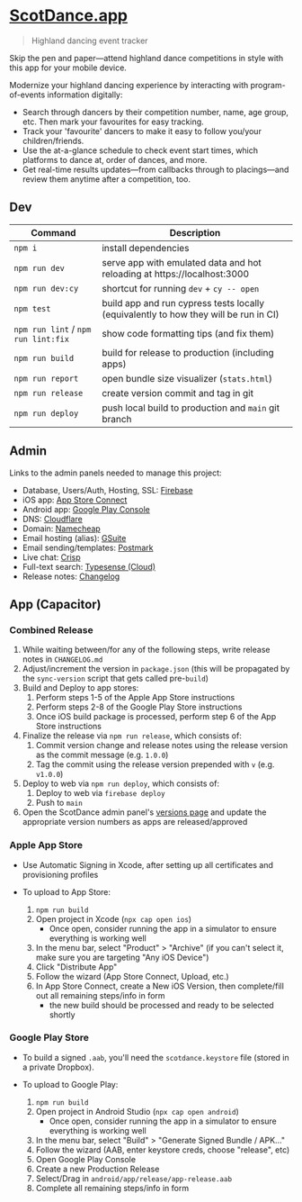 # [ScotDance.app](https://scotdance.app)

> Highland dancing event tracker

Skip the pen and paper—attend highland dance competitions in style with this app for your mobile device.

Modernize your highland dancing experience by interacting with program-of-events information digitally:
- Search through dancers by their competition number, name, age group, etc. Then mark your favourites for easy tracking.
- Track your 'favourite' dancers to make it easy to follow you/your children/friends.
- Use the at-a-glance schedule to check event start times, which platforms to dance at, order of dances, and more.
- Get real-time results updates—from callbacks through to placings—and review them anytime after a competition, too.

## Dev

Command | Description
--- | ---
`npm i` | install dependencies
`npm run dev` | serve app with emulated data and hot reloading at https://localhost:3000
`npm run dev:cy` | shortcut for running `dev` + `cy -- open`
`npm test` | build app and run cypress tests locally (equivalently to how they will be run in CI)
`npm run lint` / `npm run lint:fix` | show code formatting tips (and fix them)
`npm run build` | build for release to production (including apps)
`npm run report` | open bundle size visualizer (`stats.html`)
`npm run release` | create version commit and tag in git
`npm run deploy` | push local build to production and `main` git branch


## Admin

Links to the admin panels needed to manage this project:

* Database, Users/Auth, Hosting, SSL: [Firebase](https://console.firebase.google.com/u/0/project/firebase-scotdance/database/scotdance/data)
* iOS app: [App Store Connect](https://appstoreconnect.apple.com/apps/1386475626/appstore/ios/version/deliverable)
* Android app: [Google Play Console](https://play.google.com/console/u/1/developers/6715160108161692003/app/4972780107515202457/app-dashboard)
* DNS: [Cloudflare](https://dash.cloudflare.com/f9b1ba7aa72b02f28e63a13fd4aa7184/scotdance.app)
* Domain: [Namecheap](https://ap.www.namecheap.com/domains/domaincontrolpanel/scotdance.app)
* Email hosting (alias): [GSuite](https://admin.google.com)
* Email sending/templates: [Postmark](https://account.postmarkapp.com/servers/4370108/overview)
* Live chat: [Crisp](https://app.crisp.chat/website/160e5d08-deea-4187-a21b-39762a904c26/inbox/)
* Full-text search: [Typesense (Cloud)](https://cloud.typesense.org/clusters/)
* Release notes: [Changelog](./CHANGELOG.md)


## App (Capacitor)

### Combined Release

1. While waiting between/for any of the following steps, write release notes in `CHANGELOG.md`
2. Adjust/increment the version in `package.json` (this will be propagated by the `sync-version` script that gets called pre-`build`)
3. Build and Deploy to app stores:
    1. Perform steps 1-5 of the Apple App Store instructions
    2. Perform steps 2-8 of the Google Play Store instructions
    3. Once iOS build package is processed, perform step 6 of the App Store instructions
4. Finalize the release via `npm run release`, which consists of:
    1. Commit version change and release notes using the release version as the commit message (e.g. `1.0.0`)
    2. Tag the commit using the release version prepended with `v` (e.g. `v1.0.0`)
5. Deploy to web via `npm run deploy`, which consists of:
    1. Deploy to web via `firebase deploy`
    2. Push to `main`
6. Open the ScotDance admin panel's [versions page](https://scotdance.app/#/admin/info/versions) and update the appropriate version numbers as apps are released/approved

### Apple App Store

* Use Automatic Signing in Xcode, after setting up all certificates and provisioning profiles
* To upload to App Store:

    1. `npm run build`
    2. Open project in Xcode (`npx cap open ios`)
        - Once open, consider running the app in a simulator to ensure everything is working well
    3. In the menu bar, select "Product" > "Archive" (if you can't select it, make sure you are targeting "Any iOS Device")
    4. Click "Distribute App"
    5. Follow the wizard (App Store Connect, Upload, etc.)
    6. In App Store Connect, create a New iOS Version, then complete/fill out all remaining steps/info in form
        - the new build should be processed and ready to be selected shortly

### Google Play Store

* To build a signed `.aab`, you'll need the `scotdance.keystore` file (stored in a private Dropbox).
* To upload to Google Play:

    1. `npm run build`
    2. Open project in Android Studio (`npx cap open android`)
        - Once open, consider running the app in a simulator to ensure everything is working well
    3. In the menu bar, select "Build" > "Generate Signed Bundle / APK…"
    4. Follow the wizard (AAB, enter keystore creds, choose "release", etc)
    5. Open Google Play Console
    6. Create a new Production Release
    7. Select/Drag in `android/app/release/app-release.aab`
    8. Complete all remaining steps/info in form
